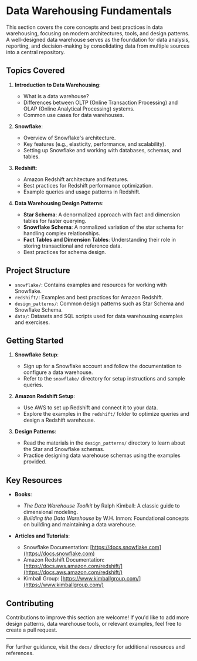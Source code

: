 # Data Warehousing Fundamentals

This section covers the core concepts and best practices in data warehousing, focusing on modern architectures, tools, and design patterns. A well-designed data warehouse serves as the foundation for data analysis, reporting, and decision-making by consolidating data from multiple sources into a central repository.

## Topics Covered

1. **Introduction to Data Warehousing**: 
   - What is a data warehouse?
   - Differences between OLTP (Online Transaction Processing) and OLAP (Online Analytical Processing) systems.
   - Common use cases for data warehouses.

2. **Snowflake**:
   - Overview of Snowflake's architecture.
   - Key features (e.g., elasticity, performance, and scalability).
   - Setting up Snowflake and working with databases, schemas, and tables.

3. **Redshift**:
   - Amazon Redshift architecture and features.
   - Best practices for Redshift performance optimization.
   - Example queries and usage patterns in Redshift.

4. **Data Warehousing Design Patterns**:
   - **Star Schema**: A denormalized approach with fact and dimension tables for faster querying.
   - **Snowflake Schema**: A normalized variation of the star schema for handling complex relationships.
   - **Fact Tables and Dimension Tables**: Understanding their role in storing transactional and reference data.
   - Best practices for schema design.

## Project Structure

- `snowflake/`: Contains examples and resources for working with Snowflake.
- `redshift/`: Examples and best practices for Amazon Redshift.
- `design_patterns/`: Common design patterns such as Star Schema and Snowflake Schema.
- `data/`: Datasets and SQL scripts used for data warehousing examples and exercises.

## Getting Started

1. **Snowflake Setup**:
   - Sign up for a Snowflake account and follow the documentation to configure a data warehouse.
   - Refer to the `snowflake/` directory for setup instructions and sample queries.

2. **Amazon Redshift Setup**:
   - Use AWS to set up Redshift and connect it to your data.
   - Explore the examples in the `redshift/` folder to optimize queries and design a Redshift warehouse.

3. **Design Patterns**:
   - Read the materials in the `design_patterns/` directory to learn about the Star and Snowflake schemas.
   - Practice designing data warehouse schemas using the examples provided.

## Key Resources

- **Books**:
   - *The Data Warehouse Toolkit* by Ralph Kimball: A classic guide to dimensional modeling.
   - *Building the Data Warehouse* by W.H. Inmon: Foundational concepts on building and maintaining a data warehouse.
  
- **Articles and Tutorials**:
   - Snowflake Documentation: [https://docs.snowflake.com](https://docs.snowflake.com)
   - Amazon Redshift Documentation: [https://docs.aws.amazon.com/redshift/](https://docs.aws.amazon.com/redshift/)
   - Kimball Group: [https://www.kimballgroup.com/](https://www.kimballgroup.com/)

## Contributing

Contributions to improve this section are welcome! If you'd like to add more design patterns, data warehouse tools, or relevant examples, feel free to create a pull request.

---

For further guidance, visit the `docs/` directory for additional resources and references.
